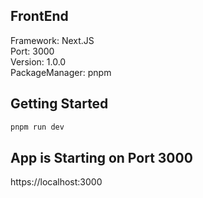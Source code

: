 ## FrontEnd

Framework: Next.JS <br/>
Port: 3000 <br />
Version: 1.0.0 <br />
PackageManager: pnpm <br />

## Getting Started

```bash
pnpm run dev
```

## App is Starting on Port 3000
https://localhost:3000